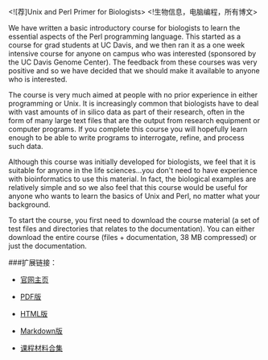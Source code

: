 <![荐]Unix and Perl Primer for Biologists>
<!生物信息，电脑编程，所有博文>

We have written a basic introductory course for biologists to learn the essential aspects of the Perl programming language. This started as a course for grad students at UC Davis, and we then ran it as a one week intensive course for anyone on campus who was interested (sponsored by the UC Davis Genome Center). The feedback from these courses was very positive and so we have decided that we should make it available to anyone who is interested.

The course is very much aimed at people with no prior experience in either programming or Unix. It is increasingly common that biologists have to deal with vast amounts of in silico data as part of their research, often in the form of many large text files that are the output from research equipment or computer programs. If you complete this course you will hopefully learn enough to be able to write programs to interrogate, refine, and process such data.

Although this course was initially developed for biologists, we feel that it is suitable for anyone in the life sciences...you don't need to have experience with bioinformatics to use this material. In fact, the biological examples are relatively simple and so we also feel that this course would be useful for anyone who wants to learn the basics of Unix and Perl, no matter what your background.

To start the course, you first need to download the course material (a set of test files and directories that relates to the documentation). You can either download the entire course (files + documentation, 38 MB compressed) or just the documentation.

###扩展链接：

* [官网主页](http://korflab.ucdavis.edu/unix_and_Perl/)

* [PDF版](http://korflab.ucdavis.edu/Unix_and_Perl/unix_and_perl_v3.1.1.pdf)

* [HTML版](http://korflab.ucdavis.edu/Unix_and_Perl/unix_and_perl_v3.1.1.html)

* [Markdown版](http://korflab.ucdavis.edu/Unix_and_Perl/unix_and_perl_v3.1.1.txt)

* [课程材料合集](http://korflab.ucdavis.edu/Unix_and_Perl/unix_and_perl_v3.1.1.zip)
